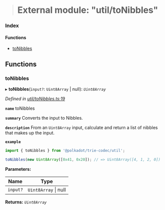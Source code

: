> # External module: "util/toNibbles"

### Index

#### Functions

* [toNibbles](_util_tonibbles_.md#tonibbles)

## Functions

###  toNibbles

▸ **toNibbles**(`input?`: `Uint8Array` | null): *`Uint8Array`*

*Defined in [util/toNibbles.ts:19](https://github.com/polkadot-js/common/blob/f13810d/packages/trie-codec/src/util/toNibbles.ts#L19)*

**`name`** toNibbles

**`summary`** Converts the input to Nibbles.

**`description`** 
From an `Uint8Array` input, calculate and return a list of nibbles that makes up the input.

**`example`** 
<BR>

```javascript
import { toNibbles } from '@polkadot/trie-codec/util';

toNibbles(new Uint8Array([0x41, 0x20]); // => Uint8Array([4, 1, 2, 0])
```

**Parameters:**

Name | Type |
------ | ------ |
`input?` | `Uint8Array` \| null |

**Returns:** *`Uint8Array`*